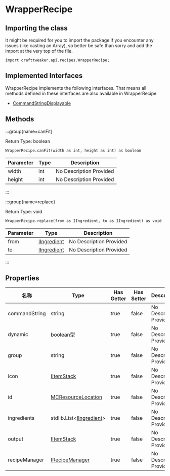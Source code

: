 # WrapperRecipe

## Importing the class

It might be required for you to import the package if you encounter any issues (like casting an Array), so better be safe than sorry and add the import at the very top of the file.
```zenscript
import crafttweaker.api.recipes.WrapperRecipe;
```


## Implemented Interfaces
WrapperRecipe implements the following interfaces. That means all methods defined in these interfaces are also available in WrapperRecipe

- [CommandStringDisplayable](/vanilla/api/brackets/CommandStringDisplayable)

## Methods

:::group{name=canFit}

Return Type: boolean

```zenscript
WrapperRecipe.canFit(width as int, height as int) as boolean
```

| Parameter | Type | Description             |
| --------- | ---- | ----------------------- |
| width     | int  | No Description Provided |
| height    | int  | No Description Provided |


:::

:::group{name=replace}

Return Type: void

```zenscript
WrapperRecipe.replace(from as IIngredient, to as IIngredient) as void
```

| Parameter | Type                                          | Description             |
| --------- | --------------------------------------------- | ----------------------- |
| from      | [IIngredient](/vanilla/api/items/IIngredient) | No Description Provided |
| to        | [IIngredient](/vanilla/api/items/IIngredient) | No Description Provided |


:::


## Properties

| 名称            | Type                                                                         | Has Getter | Has Setter | Description             |
| ------------- | ---------------------------------------------------------------------------- | ---------- | ---------- | ----------------------- |
| commandString | string                                                                       | true       | false      | No Description Provided |
| dynamic       | boolean型                                                                     | true       | false      | No Description Provided |
| group         | string                                                                       | true       | false      | No Description Provided |
| icon          | [IItemStack](/vanilla/api/items/IItemStack)                                  | true       | false      | No Description Provided |
| id            | [MCResourceLocation](/vanilla/api/util/MCResourceLocation)                   | true       | false      | No Description Provided |
| ingredients   | stdlib.List&lt;[IIngredient](/vanilla/api/items/IIngredient)&gt; | true       | false      | No Description Provided |
| output        | [IItemStack](/vanilla/api/items/IItemStack)                                  | true       | false      | No Description Provided |
| recipeManager | [IRecipeManager](/vanilla/api/managers/IRecipeManager)                       | true       | false      | No Description Provided |

